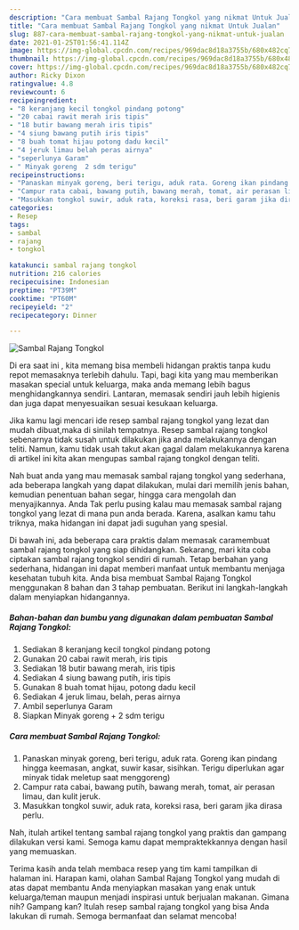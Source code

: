 ```yaml
---
description: "Cara membuat Sambal Rajang Tongkol yang nikmat Untuk Jualan"
title: "Cara membuat Sambal Rajang Tongkol yang nikmat Untuk Jualan"
slug: 887-cara-membuat-sambal-rajang-tongkol-yang-nikmat-untuk-jualan
date: 2021-01-25T01:56:41.114Z
image: https://img-global.cpcdn.com/recipes/969dac8d18a3755b/680x482cq70/sambal-rajang-tongkol-foto-resep-utama.jpg
thumbnail: https://img-global.cpcdn.com/recipes/969dac8d18a3755b/680x482cq70/sambal-rajang-tongkol-foto-resep-utama.jpg
cover: https://img-global.cpcdn.com/recipes/969dac8d18a3755b/680x482cq70/sambal-rajang-tongkol-foto-resep-utama.jpg
author: Ricky Dixon
ratingvalue: 4.8
reviewcount: 6
recipeingredient:
- "8 keranjang kecil tongkol pindang potong"
- "20 cabai rawit merah iris tipis"
- "18 butir bawang merah iris tipis"
- "4 siung bawang putih iris tipis"
- "8 buah tomat hijau potong dadu kecil"
- "4 jeruk limau belah peras airnya"
- "seperlunya Garam"
- " Minyak goreng  2 sdm terigu"
recipeinstructions:
- "Panaskan minyak goreng, beri terigu, aduk rata. Goreng ikan pindang hingga keemasan, angkat, suwir kasar, sisihkan. Terigu diperlukan agar minyak tidak meletup saat menggoreng)"
- "Campur rata cabai, bawang putih, bawang merah, tomat, air perasan limau, dan kulit jeruk."
- "Masukkan tongkol suwir, aduk rata, koreksi rasa, beri garam jika dirasa perlu."
categories:
- Resep
tags:
- sambal
- rajang
- tongkol

katakunci: sambal rajang tongkol 
nutrition: 216 calories
recipecuisine: Indonesian
preptime: "PT39M"
cooktime: "PT60M"
recipeyield: "2"
recipecategory: Dinner

---
```



![Sambal Rajang Tongkol](https://img-global.cpcdn.com/recipes/969dac8d18a3755b/680x482cq70/sambal-rajang-tongkol-foto-resep-utama.jpg)

Di era  saat ini , kita memang bisa membeli hidangan praktis tanpa kudu repot memasaknya terlebih dahulu. Tapi, bagi kita yang mau memberikan masakan special untuk keluarga, maka anda memang lebih bagus menghidangkannya sendiri. Lantaran, memasak sendiri jauh lebih higienis dan juga dapat menyesuaikan sesuai kesukaan keluarga.

Jika kamu lagi mencari ide resep sambal rajang tongkol yang lezat dan mudah dibuat,maka di sinilah tempatnya. Resep sambal rajang tongkol  sebenarnya tidak susah untuk dilakukan jika anda melakukannya dengan teliti. Namun, kamu tidak usah takut akan gagal dalam melakukannya 
karena di artikel ini kita akan mengupas sambal rajang tongkol dengan teliti.  



Nah buat anda yang mau memasak sambal rajang tongkol yang sederhana, ada beberapa langkah yang dapat dilakukan, mulai dari memilih jenis bahan, kemudian penentuan bahan segar, hingga cara mengolah dan menyajikannya. Anda Tak perlu pusing kalau mau memasak sambal rajang tongkol yang lezat di mana pun anda berada. Karena, asalkan kamu  tahu triknya, maka hidangan ini dapat jadi suguhan yang spesial.

Di bawah ini, ada beberapa cara praktis  dalam memasak caramembuat sambal rajang tongkol yang siap dihidangkan. Sekarang, mari kita coba ciptakan sambal rajang tongkol sendiri di rumah. Tetap berbahan yang sederhana, hidangan ini dapat memberi manfaat untuk membantu menjaga kesehatan tubuh kita. Anda bisa membuat Sambal Rajang Tongkol menggunakan 8 bahan dan 3 tahap pembuatan. Berikut ini langkah-langkah dalam menyiapkan hidangannya.

<!--inarticleads1-->

##### Bahan-bahan dan bumbu yang digunakan dalam pembuatan Sambal Rajang Tongkol:

1. Sediakan 8 keranjang kecil tongkol pindang potong
1. Gunakan 20 cabai rawit merah, iris tipis
1. Sediakan 18 butir bawang merah, iris tipis
1. Sediakan 4 siung bawang putih, iris tipis
1. Gunakan 8 buah tomat hijau, potong dadu kecil
1. Sediakan 4 jeruk limau, belah, peras airnya
1. Ambil seperlunya Garam
1. Siapkan  Minyak goreng + 2 sdm terigu




<!--inarticleads2-->

##### Cara membuat Sambal Rajang Tongkol:

1. Panaskan minyak goreng, beri terigu, aduk rata. Goreng ikan pindang hingga keemasan, angkat, suwir kasar, sisihkan. Terigu diperlukan agar minyak tidak meletup saat menggoreng)
1. Campur rata cabai, bawang putih, bawang merah, tomat, air perasan limau, dan kulit jeruk.
1. Masukkan tongkol suwir, aduk rata, koreksi rasa, beri garam jika dirasa perlu.




Nah, itulah artikel tentang  sambal rajang tongkol  yang praktis dan gampang dilakukan versi kami. Semoga kamu dapat mempraktekkannya dengan hasil yang memuaskan. 

Terima kasih anda telah membaca resep yang tim kami tampilkan di halaman ini. Harapan kami, olahan  Sambal Rajang Tongkol yang mudah di atas dapat membantu Anda menyiapkan masakan yang enak untuk keluarga/teman maupun menjadi inspirasi untuk berjualan makanan. Gimana nih? Gampang kan? Itulah resep sambal rajang tongkol yang bisa Anda lakukan di rumah. Semoga bermanfaat dan selamat mencoba!

